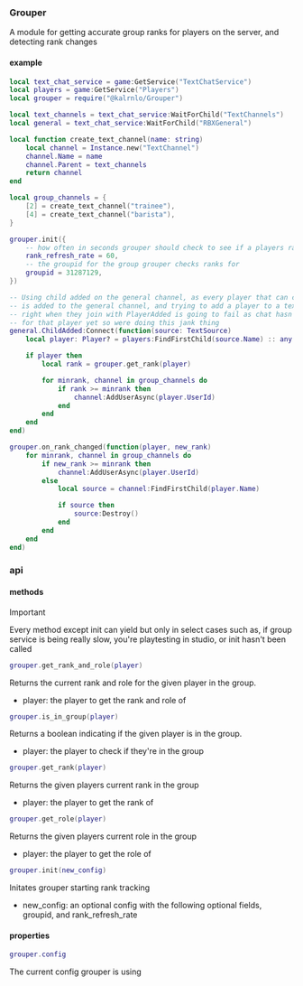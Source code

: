 ### Grouper

A module for getting accurate group ranks for players on the server, and detecting rank changes

#### example
```lua
local text_chat_service = game:GetService("TextChatService")
local players = game:GetService("Players")
local grouper = require("@kalrnlo/Grouper")

local text_channels = text_chat_service:WaitForChild("TextChannels")
local general = text_chat_service:WaitForChild("RBXGeneral")

local function create_text_channel(name: string)
	local channel = Instance.new("TextChannel")
	channel.Name = name
	channel.Parent = text_channels
	return channel
end

local group_channels = {
	[2] = create_text_channel("trainee"),
	[4] = create_text_channel("barista"),
}

grouper.init({
	-- how often in seconds grouper should check to see if a players rank has changed
	rank_refresh_rate = 60,
	-- the groupid for the group grouper checks ranks for
	groupid = 31287129,
})

-- Using child added on the general channel, as every player that can chat
-- is added to the general channel, and trying to add a player to a text channel
-- right when they join with PlayerAdded is going to fail as chat hasn't loaded
-- for that player yet so were doing this jank thing
general.ChildAdded:Connect(function(source: TextSource)
	local player: Player? = players:FindFirstChild(source.Name) :: any

	if player then
		local rank = grouper.get_rank(player)

		for minrank, channel in group_channels do
			if rank >= minrank then
				channel:AddUserAsync(player.UserId)
			end
		end
	end
end)

grouper.on_rank_changed(function(player, new_rank)
	for minrank, channel in group_channels do
		if new_rank >= minrank then
			channel:AddUserAsync(player.UserId)
		else
			local source = channel:FindFirstChild(player.Name)

			if source then
				source:Destroy()
			end
		end
	end
end)
```

### api
#### methods

> [!IMPORTANT]
> Every method except init can yield but only in select cases such as, if group service is being really slow, you're playtesting in studio, or init hasn't been called

```lua
grouper.get_rank_and_role(player)
```
Returns the current rank and role for the given player in the group.
- player: the player to get the rank and role of

```lua
grouper.is_in_group(player)
```
Returns a boolean indicating if the given player is in the group.
- player: the player to check if they're in the group

```lua
grouper.get_rank(player)
```
Returns the given players current rank in the group
- player: the player to get the rank of

```lua
grouper.get_role(player)
```
Returns the given players current role in the group
- player: the player to get the role of

```lua
grouper.init(new_config)
```
Initates grouper starting rank tracking
- new_config: an optional config with the following optional fields, groupid, and rank_refresh_rate

#### properties

```lua
grouper.config
```
The current config grouper is using
